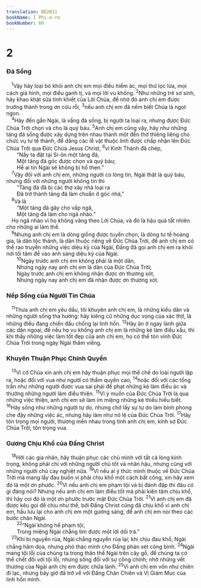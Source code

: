 ```yaml
---
translation: BD2011
bookName: I Phi-e-rơ 
bookNumber: 60
---
```


<div class="title"><h1>2</h1><h3>Ðá Sống</h3></div>
<span class="verse 1phi_2_1"> <sup>1</sup>Vậy hãy loại bỏ khỏi anh chị em mọi điều hiểm ác, mọi thứ lọc lừa, mọi cách giả hình, mọi điều ganh tị, và mọi lời vu khống. </span>
<span class="verse 1phi_2_2"><sup>2</sup>Như những trẻ sơ sinh, hãy khao khát sữa tinh khiết của Lời Chúa, để nhờ đó anh chị em được trưởng thành trong ơn cứu rỗi, </span>
<span class="verse 1phi_2_3"><sup>3</sup>nếu anh chị em đã nếm biết Chúa là ngọt ngon.<br/></span>
<span class="verse 1phi_2_4"> <sup>4</sup>Hãy đến gần Ngài, là vầng đá sống, bị người ta loại ra, nhưng được Ðức Chúa Trời chọn và cho là quý báu. </span>
<span class="verse 1phi_2_5"><sup>5</sup>Anh chị em cũng vậy, hãy như những tảng đá sống được xây dựng trên nhau thành một đền thờ thiêng liêng cho chức vụ tư tế thánh, để dâng các lễ vật thuộc linh được chấp nhận lên Ðức Chúa Trời qua Ðức Chúa Jesus Christ, </span>
<span class="verse 1phi_2_6"><sup>6</sup>vì Kinh Thánh đã chép,<br/>  “Nầy ta đặt tại Si-ôn một tảng đá,<br/>  Một tảng đá góc được chọn và quý báu;<br/>  Hễ ai tin Ngài sẽ không bị hổ thẹn.” <br/></span>
<span class="verse 1phi_2_7"> <sup>7</sup>Vậy đối với anh chị em, những người có lòng tin, Ngài thật là quý báu, nhưng đối với những người không tin thì<br/>  “Tảng đá đã bị các thợ xây nhà loại ra<br/>  Ðã trở thành tảng đá làm chuẩn ở góc nhà,” <br/></span>
<span class="verse 1phi_2_8"> <sup>8</sup>Và là<br/>  “Một tảng đá gây cho vấp ngã,<br/>  Một tảng đá làm cho ngã nhào.” <br/> Họ ngã nhào vì họ không vâng theo Lời Chúa, và đó là hậu quả tất nhiên cho những ai làm thế.<br/></span>
<span class="verse 1phi_2_9"> <sup>9</sup>Nhưng anh chị em là dòng giống được tuyển chọn, là dòng tư tế hoàng gia, là dân tộc thánh, là dân thuộc riêng về Ðức Chúa Trời, để anh chị em có thể rao truyền những việc diệu kỳ của Ngài, Ðấng đã gọi anh chị em ra khỏi nơi tối tăm để vào ánh sáng diệu kỳ của Ngài.<br/></span>
<span class="verse 1phi_2_10">  <sup>10</sup>Ngày trước anh chị em không phải là một dân,<br/>  Nhưng ngày nay anh chị em là dân của Ðức Chúa Trời;<br/>  Ngày trước anh chị em không nhận được ơn thương xót,<br/>  Nhưng ngày nay anh chị em đã nhận được ơn thương xót.<br/></span>
<div class="title"><h3>Nếp Sống của Người Tin Chúa</h3></div>
<span class="verse 1phi_2_11"> <sup>11</sup>Thưa anh chị em yêu dấu, tôi khuyên anh chị em, là những kiều dân và những người sống tha hương: hãy kiêng cữ những dục vọng của xác thịt, là những điều đang chiến đấu chống lại linh hồn. </span>
<span class="verse 1phi_2_12"><sup>12</sup>Hãy ăn ở ngay lành giữa các dân ngoại, để nếu họ vu khống anh chị em là những kẻ làm điều xấu, thì khi thấy những việc làm tốt đẹp của anh chị em, họ có thể tôn vinh Ðức Chúa Trời trong ngày Ngài thăm viếng.<br/></span>
<div class="title"><h3>Khuyên Thuận Phục Chính Quyền</h3></div>
<span class="verse 1phi_2_13"> <sup>13</sup>Vì cớ Chúa xin anh chị em hãy thuận phục mọi thể chế do loài người lập ra, hoặc đối với vua như người có thẩm quyền cao, </span>
<span class="verse 1phi_2_14"><sup>14</sup>hoặc đối với các tổng trấn như những người được vua sai phái để phạt những kẻ làm điều ác và thưởng những người làm điều thiện. </span>
<span class="verse 1phi_2_15"><sup>15</sup>Vì ý muốn của Ðức Chúa Trời là qua những việc thiện, anh chị em sẽ làm im miệng những kẻ thiếu hiểu biết. </span>
<span class="verse 1phi_2_16"><sup>16</sup>Hãy sống như những người tự do, nhưng chớ lấy sự tự do làm bình phong che đậy những việc ác, nhưng hãy làm như nô lệ của Ðức Chúa Trời. </span>
<span class="verse 1phi_2_17"><sup>17</sup>Hãy tôn trọng mọi người, thương mến nhau trong tình anh chị em, kính sợ Ðức Chúa Trời, tôn trọng vua.<br/></span>
<div class="title"><h3>Gương Chịu Khổ của Ðấng Christ</h3></div>
<span class="verse 1phi_2_18"> <sup>18</sup>Hỡi các gia nhân, hãy thuận phục các chủ mình với tất cả lòng kính trọng, không phải chỉ với những người chủ tốt và nhân hậu, nhưng cũng với những người chủ cay nghiệt nữa. </span>
<span class="verse 1phi_2_19"><sup>19</sup>Vì nếu ai ý thức mình thuộc về Ðức Chúa Trời mà mang lấy đau buồn vì phải chịu khổ một cách bất công, xin hãy xem đó là một ơn phước. </span>
<span class="verse 1phi_2_20"><sup>20</sup>Vì nếu anh chị em phạm tội và bị đánh đập thì đâu có gì đáng nói? Nhưng nếu anh chị em làm điều tốt mà phải kiên tâm chịu khổ, thì hãy coi đó là một ơn phước trước mặt Ðức Chúa Trời. </span>
<span class="verse 1phi_2_21"><sup>21</sup>Vì anh chị em đã được kêu gọi để chịu như thế, bởi Ðấng Christ cũng đã chịu khổ vì anh chị em, hầu lưu lại cho anh chị em một gương sáng, để anh chị em noi theo các bước chân Ngài.<br/></span>
<span class="verse 1phi_2_22">  <sup>22</sup>“Ngài không hề phạm tội,<br/>  Trong miệng Ngài chẳng tìm được một lời dối trá.” <br/></span>
<span class="verse 1phi_2_23"> <sup>23</sup>Khi bị nguyền rủa, Ngài chẳng nguyền rủa lại; khi chịu đau khổ, Ngài chẳng hăm dọa, nhưng phó thác mình cho Ðấng phán xét công bình. </span>
<span class="verse 1phi_2_24"><sup>24</sup>Ngài mang tội lỗi của chúng ta trong thân thể Ngài trên cây gỗ, để chúng ta có thể chết đối với tội lỗi, nhưng sống đối với sự công chính; nhờ những vết thương của Ngài anh chị em được chữa lành. </span>
<span class="verse 1phi_2_25"><sup>25</sup>Vì anh chị em vốn như chiên đi lạc, nhưng bây giờ đã trở về với Ðấng Chăn Chiên và Vị Giám Mục của linh hồn mình.<br/></span>
